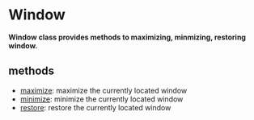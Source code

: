 # Window

**Window class provides methods to maximizing, minmizing, restoring window.**

## methods <!-- {docsify-ignore} -->

- [maximize](./doc/api/python/window/maximize.md): maximize the currently located window
- [minimize](./doc/api/python/window/minimize.md): minimize the currently located window
- [restore](./doc/api/python/window/restore.md): restore the currently located window